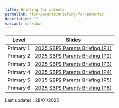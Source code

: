 ```yaml
---
title: Briefing for parents
permalink: /for-parents/Briefing-for-parents/
description: ""
variant: markdown
---
```

| Level | Slides | 
| -------- | -------- | 
| Primary 1 | [2025 SBPS Parents Briefing (P1)]([](/files/2025_SBPS_Parents_Briefing__P1_.pdf))
| Primary 2|[2025 SBPS Parents Briefing (P2)]([](/files/2025_SBPS_Parents_Briefing__P2_.pdf))|
| Primary 3 |[2025 SBPS Parents Briefing (P3)]([](/files/2025_SBPS_Parents_Briefing__P3__.pdf)) |
| Primary 4 |[2025 SBPS Parents Briefing (P4)]([](/files/2025_SBPS_Parents_Briefing__P4__.pdf)) |
| Primary 5 |[2025 SBPS Parents Briefing (P5)]([](/files/2025_SBPS_Parents_Briefing__P5_.pdf)) |
| Primary 6 |[2025 SBPS Parents Briefing (P6)]([](/files/2025_SBPS_Parents_Briefing__P6_.pdf)) |

Last updated : 28/01/2025
